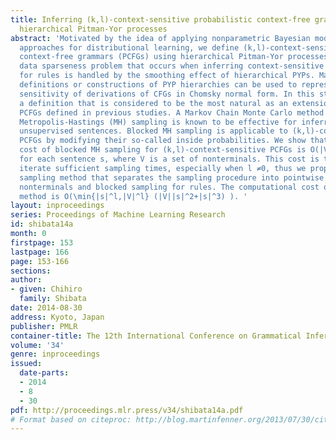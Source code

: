 ```yaml
---
title: Inferring (k,l)-context-sensitive probabilistic context-free grammars using
  hierarchical Pitman-Yor processes
abstract: 'Motivated by the idea of applying nonparametric Bayesian models to dual
  approaches for distributional learning, we define (k,l)-context-sensitive probabilistic
  context-free grammars (PCFGs) using hierarchical Pitman-Yor processes (PYPs). The
  data sparseness problem that occurs when inferring context-sensitive probabilities
  for rules is handled by the smoothing effect of hierarchical PYPs. Many possible
  definitions or constructions of PYP hierarchies can be used to represent the context
  sensitivity of derivations of CFGs in Chomsky normal form. In this study, we use
  a definition that is considered to be the most natural as an extension of infinite
  PCFGs defined in previous studies. A Markov Chain Monte Carlo method called blocked
  Metropolis-Hastings (MH) sampling is known to be effective for inferring PCFGs from
  unsupervised sentences. Blocked MH sampling is applicable to (k,l)-context-sensitive
  PCFGs by modifying their so-called inside probabilities. We show that the computational
  cost of blocked MH sampling for (k,l)-context-sensitive PCFGs is O(|V|^l+3|s|^3)
  for each sentence s, where V is a set of nonterminals. This cost is too high to
  iterate sufficient sampling times, especially when l ≠0, thus we propose an alternative
  sampling method that separates the sampling procedure into pointwise sampling for
  nonterminals and blocked sampling for rules. The computational cost of this sampling
  method is O(\min{|s|^l,|V|^l} (|V||s|^2+|s|^3) ). '
layout: inproceedings
series: Proceedings of Machine Learning Research
id: shibata14a
month: 0
firstpage: 153
lastpage: 166
page: 153-166
sections: 
author:
- given: Chihiro
  family: Shibata
date: 2014-08-30
address: Kyoto, Japan
publisher: PMLR
container-title: The 12th International Conference on Grammatical Inference
volume: '34'
genre: inproceedings
issued:
  date-parts:
  - 2014
  - 8
  - 30
pdf: http://proceedings.mlr.press/v34/shibata14a.pdf
# Format based on citeproc: http://blog.martinfenner.org/2013/07/30/citeproc-yaml-for-bibliographies/
---
```

